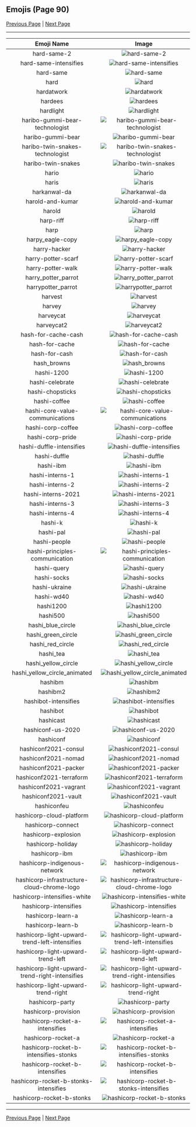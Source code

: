 
## Emojis (Page 90)

[Previous Page](/docs/hc/page-h-0089.md)
  | [Next Page](/docs/hc/page-h-0091.md)

<hr />

|Emoji Name|Image|
| :-: | :-: |
|hard-same-2| ![hard-same-2](/emojis/hc/hard-same-2.png)|
|hard-same-intensifies| ![hard-same-intensifies](/emojis/hc/hard-same-intensifies.gif)|
|hard-same| ![hard-same](/emojis/hc/hard-same.png)|
|hard| ![hard](/emojis/hc/hard.png)|
|hardatwork| ![hardatwork](/emojis/hc/hardatwork.gif)|
|hardees| ![hardees](/emojis/hc/hardees.png)|
|hardlight| ![hardlight](/emojis/hc/hardlight.png)|
|haribo-gummi-bear-technologist| ![haribo-gummi-bear-technologist](/emojis/hc/haribo-gummi-bear-technologist.png)|
|haribo-gummi-bear| ![haribo-gummi-bear](/emojis/hc/haribo-gummi-bear.png)|
|haribo-twin-snakes-technologist| ![haribo-twin-snakes-technologist](/emojis/hc/haribo-twin-snakes-technologist.png)|
|haribo-twin-snakes| ![haribo-twin-snakes](/emojis/hc/haribo-twin-snakes.png)|
|hario| ![hario](/emojis/hc/hario.jpg)|
|haris| ![haris](/emojis/hc/haris.png)|
|harkanwal-da| ![harkanwal-da](/emojis/hc/harkanwal-da.png)|
|harold-and-kumar| ![harold-and-kumar](/emojis/hc/harold-and-kumar.jpg)|
|harold| ![harold](/emojis/hc/harold.jpg)|
|harp-riff| ![harp-riff](/emojis/hc/harp-riff.gif)|
|harp| ![harp](/emojis/hc/harp.gif)|
|harpy_eagle-copy| ![harpy_eagle-copy](/emojis/hc/harpy_eagle-copy.png)|
|harry-hacker| ![harry-hacker](/emojis/hc/harry-hacker.jpg)|
|harry-potter-scarf| ![harry-potter-scarf](/emojis/hc/harry-potter-scarf.png)|
|harry-potter-walk| ![harry-potter-walk](/emojis/hc/harry-potter-walk.gif)|
|harry_potter_parrot| ![harry_potter_parrot](/emojis/hc/harry_potter_parrot.gif)|
|harrypotter_parrot| ![harrypotter_parrot](/emojis/hc/harrypotter_parrot.gif)|
|harvest| ![harvest](/emojis/hc/harvest.png)|
|harvey| ![harvey](/emojis/hc/harvey.png)|
|harveycat| ![harveycat](/emojis/hc/harveycat.png)|
|harveycat2| ![harveycat2](/emojis/hc/harveycat2.png)|
|hash-for-cache-cash| ![hash-for-cache-cash](/emojis/hc/hash-for-cache-cash.png)|
|hash-for-cache| ![hash-for-cache](/emojis/hc/hash-for-cache.png)|
|hash-for-cash| ![hash-for-cash](/emojis/hc/hash-for-cash.png)|
|hash_browns| ![hash_browns](/emojis/hc/hash_browns.png)|
|hashi-1200| ![hashi-1200](/emojis/hc/hashi-1200.png)|
|hashi-celebrate| ![hashi-celebrate](/emojis/hc/hashi-celebrate.png)|
|hashi-chopsticks| ![hashi-chopsticks](/emojis/hc/hashi-chopsticks.png)|
|hashi-coffee| ![hashi-coffee](/emojis/hc/hashi-coffee.jpg)|
|hashi-core-value-communications| ![hashi-core-value-communications](/emojis/hc/hashi-core-value-communications.png)|
|hashi-corp-coffee| ![hashi-corp-coffee](/emojis/hc/hashi-corp-coffee.png)|
|hashi-corp-pride| ![hashi-corp-pride](/emojis/hc/hashi-corp-pride.png)|
|hashi-duffle-intensifies| ![hashi-duffle-intensifies](/emojis/hc/hashi-duffle-intensifies.gif)|
|hashi-duffle| ![hashi-duffle](/emojis/hc/hashi-duffle.png)|
|hashi-ibm| ![hashi-ibm](/emojis/hc/hashi-ibm.png)|
|hashi-interns-1| ![hashi-interns-1](/emojis/hc/hashi-interns-1.png)|
|hashi-interns-2| ![hashi-interns-2](/emojis/hc/hashi-interns-2.png)|
|hashi-interns-2021| ![hashi-interns-2021](/emojis/hc/hashi-interns-2021.png)|
|hashi-interns-3| ![hashi-interns-3](/emojis/hc/hashi-interns-3.png)|
|hashi-interns-4| ![hashi-interns-4](/emojis/hc/hashi-interns-4.png)|
|hashi-k| ![hashi-k](/emojis/hc/hashi-k.png)|
|hashi-pal| ![hashi-pal](/emojis/hc/hashi-pal.png)|
|hashi-people| ![hashi-people](/emojis/hc/hashi-people.jpg)|
|hashi-principles-communication| ![hashi-principles-communication](/emojis/hc/hashi-principles-communication.png)|
|hashi-query| ![hashi-query](/emojis/hc/hashi-query.png)|
|hashi-socks| ![hashi-socks](/emojis/hc/hashi-socks.png)|
|hashi-ukraine| ![hashi-ukraine](/emojis/hc/hashi-ukraine.png)|
|hashi-wd40| ![hashi-wd40](/emojis/hc/hashi-wd40.jpg)|
|hashi1200| ![hashi1200](/emojis/hc/hashi1200.png)|
|hashi500| ![hashi500](/emojis/hc/hashi500.png)|
|hashi_blue_circle| ![hashi_blue_circle](/emojis/hc/hashi_blue_circle.png)|
|hashi_green_circle| ![hashi_green_circle](/emojis/hc/hashi_green_circle.png)|
|hashi_red_circle| ![hashi_red_circle](/emojis/hc/hashi_red_circle.png)|
|hashi_tea| ![hashi_tea](/emojis/hc/hashi_tea.png)|
|hashi_yellow_circle| ![hashi_yellow_circle](/emojis/hc/hashi_yellow_circle.png)|
|hashi_yellow_circle_animated| ![hashi_yellow_circle_animated](/emojis/hc/hashi_yellow_circle_animated.gif)|
|hashibm| ![hashibm](/emojis/hc/hashibm.gif)|
|hashibm2| ![hashibm2](/emojis/hc/hashibm2.gif)|
|hashibot-intensifies| ![hashibot-intensifies](/emojis/hc/hashibot-intensifies.gif)|
|hashibot| ![hashibot](/emojis/hc/hashibot.png)|
|hashicast| ![hashicast](/emojis/hc/hashicast.png)|
|hashiconf-us-2020| ![hashiconf-us-2020](/emojis/hc/hashiconf-us-2020.jpg)|
|hashiconf| ![hashiconf](/emojis/hc/hashiconf.png)|
|hashiconf2021-consul| ![hashiconf2021-consul](/emojis/hc/hashiconf2021-consul.png)|
|hashiconf2021-nomad| ![hashiconf2021-nomad](/emojis/hc/hashiconf2021-nomad.png)|
|hashiconf2021-packer| ![hashiconf2021-packer](/emojis/hc/hashiconf2021-packer.png)|
|hashiconf2021-terraform| ![hashiconf2021-terraform](/emojis/hc/hashiconf2021-terraform.png)|
|hashiconf2021-vagrant| ![hashiconf2021-vagrant](/emojis/hc/hashiconf2021-vagrant.png)|
|hashiconf2021-vault| ![hashiconf2021-vault](/emojis/hc/hashiconf2021-vault.png)|
|hashiconfeu| ![hashiconfeu](/emojis/hc/hashiconfeu.png)|
|hashicorp-cloud-platform| ![hashicorp-cloud-platform](/emojis/hc/hashicorp-cloud-platform.png)|
|hashicorp-connect| ![hashicorp-connect](/emojis/hc/hashicorp-connect.png)|
|hashicorp-explosion| ![hashicorp-explosion](/emojis/hc/hashicorp-explosion.gif)|
|hashicorp-holiday| ![hashicorp-holiday](/emojis/hc/hashicorp-holiday.png)|
|hashicorp-ibm| ![hashicorp-ibm](/emojis/hc/hashicorp-ibm.png)|
|hashicorp-indigenous-network| ![hashicorp-indigenous-network](/emojis/hc/hashicorp-indigenous-network.png)|
|hashicorp-infrastructure-cloud-chrome-logo| ![hashicorp-infrastructure-cloud-chrome-logo](/emojis/hc/hashicorp-infrastructure-cloud-chrome-logo.png)|
|hashicorp-intensifies-white| ![hashicorp-intensifies-white](/emojis/hc/hashicorp-intensifies-white.gif)|
|hashicorp-intensifies| ![hashicorp-intensifies](/emojis/hc/hashicorp-intensifies.gif)|
|hashicorp-learn-a| ![hashicorp-learn-a](/emojis/hc/hashicorp-learn-a.png)|
|hashicorp-learn-b| ![hashicorp-learn-b](/emojis/hc/hashicorp-learn-b.png)|
|hashicorp-light-upward-trend-left-intensifies| ![hashicorp-light-upward-trend-left-intensifies](/emojis/hc/hashicorp-light-upward-trend-left-intensifies.gif)|
|hashicorp-light-upward-trend-left| ![hashicorp-light-upward-trend-left](/emojis/hc/hashicorp-light-upward-trend-left.png)|
|hashicorp-light-upward-trend-right-intensifies| ![hashicorp-light-upward-trend-right-intensifies](/emojis/hc/hashicorp-light-upward-trend-right-intensifies.gif)|
|hashicorp-light-upward-trend-right| ![hashicorp-light-upward-trend-right](/emojis/hc/hashicorp-light-upward-trend-right.png)|
|hashicorp-party| ![hashicorp-party](/emojis/hc/hashicorp-party.gif)|
|hashicorp-provision| ![hashicorp-provision](/emojis/hc/hashicorp-provision.png)|
|hashicorp-rocket-a-intensifies| ![hashicorp-rocket-a-intensifies](/emojis/hc/hashicorp-rocket-a-intensifies.gif)|
|hashicorp-rocket-a| ![hashicorp-rocket-a](/emojis/hc/hashicorp-rocket-a.png)|
|hashicorp-rocket-b-intensifies-stonks| ![hashicorp-rocket-b-intensifies-stonks](/emojis/hc/hashicorp-rocket-b-intensifies-stonks.gif)|
|hashicorp-rocket-b-intensifies| ![hashicorp-rocket-b-intensifies](/emojis/hc/hashicorp-rocket-b-intensifies.gif)|
|hashicorp-rocket-b-stonks-intensifies| ![hashicorp-rocket-b-stonks-intensifies](/emojis/hc/hashicorp-rocket-b-stonks-intensifies.gif)|
|hashicorp-rocket-b-stonks| ![hashicorp-rocket-b-stonks](/emojis/hc/hashicorp-rocket-b-stonks.png)|

<hr/>

[Previous Page](/docs/hc/page-h-0089.md)
  | [Next Page](/docs/hc/page-h-0091.md)